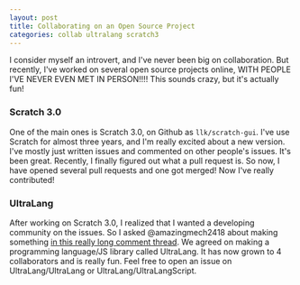 ```yaml
---
layout: post
title: Collaborating on an Open Source Project
categories: collab ultralang scratch3
---
```

I consider myself an introvert, and I've never been big on collaboration. But recently, I've worked on several open source projects online, WITH PEOPLE I'VE NEVER EVEN MET IN PERSON!!!! This sounds crazy, but it's actually fun!

### Scratch 3.0
One of the main ones is Scratch 3.0, on Github as `llk/scratch-gui`. I've use Scratch for almost three years, and I'm really excited about a new version. I've mostly just written issues and commented on other people's issues. It's been great. Recently, I finally figured out what a pull request is. So now, I have opened several pull requests and one got merged! Now I've really contributed!

### UltraLang
After working on Scratch 3.0, I realized that I wanted a developing community on the issues. So I asked @amazingmech2418 about making something [in this really long comment thread](https://scratch.mit.edu/users/AmazingMech2418/#comments-42440539). We agreed on making a programming language/JS library called UltraLang. It has now grown to 4 collaborators and is really fun. Feel free to open an issue on UltraLang/UltraLang or UltraLang/UltraLangScript.
